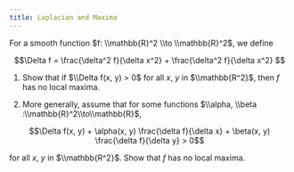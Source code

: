 ```yaml
---
title: Laplacian and Maxima
---
```


For a smooth function $f: \\mathbb{R}^2 \\to \\mathbb{R}^2$, we define

$$\Delta f = \frac{\delta^2 f}{\delta x^2} + \frac{\delta^2 f}{\delta x^2} $$

1. Show that if $\\Delta f(x, y) > 0$ for all $x$, $y$ in $\\mathbb{R^2}$, then $f$ has no local maxima.

2. More generally, assume that for some functions $\\alpha, \\beta :\\mathbb{R}^2\\to\\mathbb{R}$,

$$\Delta f(x, y) + \alpha(x, y) \frac{\delta f}{\delta x} + \beta(x, y) \frac{\delta f}{\delta y} > 0$$

for all $x$, $y$ in $\\mathbb{R^2}$. Show that $f$ has no local maxima.
